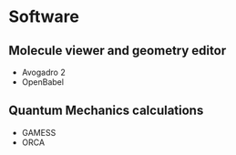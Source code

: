 # Software

## Molecule viewer and geometry editor
* Avogadro 2
* OpenBabel

## Quantum Mechanics calculations
* GAMESS
* ORCA
